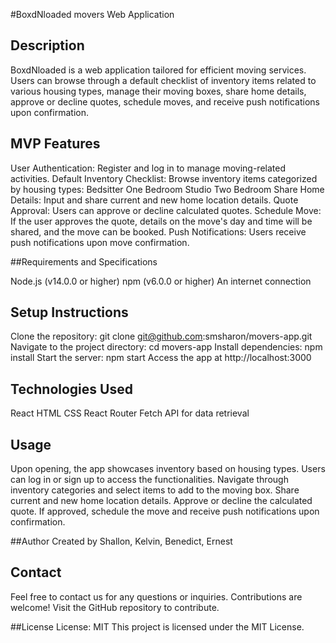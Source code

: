 #BoxdNloaded movers Web Application

## Description
BoxdNloaded is a web application tailored for efficient moving services. Users can browse through a default checklist of inventory items related to various housing types, manage their moving boxes, share home details, approve or decline quotes, schedule moves, and receive push notifications upon confirmation.

## MVP Features
User Authentication: Register and log in to manage moving-related activities.
Default Inventory Checklist: Browse inventory items categorized by housing types:
Bedsitter
One Bedroom
Studio
Two Bedroom
Share Home Details: Input and share current and new home location details.
Quote Approval: Users can approve or decline calculated quotes.
Schedule Move: If the user approves the quote, details on the move's day and time will be shared, and the move can be booked.
Push Notifications: Users receive push notifications upon move confirmation.

##Requirements and Specifications

Node.js (v14.0.0 or higher)
npm (v6.0.0 or higher)
An internet connection

## Setup Instructions
Clone the repository: git clone git@github.com:smsharon/movers-app.git
Navigate to the project directory: cd movers-app
Install dependencies: npm install
Start the server: npm start
Access the app at http://localhost:3000

## Technologies Used
React
HTML
CSS
React Router
Fetch API for data retrieval

## Usage
Upon opening, the app showcases inventory based on housing types.
Users can log in or sign up to access the functionalities.
Navigate through inventory categories and select items to add to the moving box.
Share current and new home location details.
Approve or decline the calculated quote.
If approved, schedule the move and receive push notifications upon confirmation.

##Author
Created by Shallon, Kelvin, Benedict, Ernest

## Contact
Feel free to contact us for any questions or inquiries. Contributions are welcome! Visit the GitHub repository to contribute.

##License
License: MIT
This project is licensed under the MIT License.
